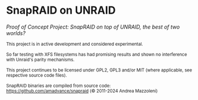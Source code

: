 SnapRAID on UNRAID
================
_Proof of Concept Project: SnapRAID on top of UNRAID, the best of two worlds?_


<sub>This project is in active development and considered experimental.</sub>

<sub>So far testing with XFS filesystems has had promising results and shown no interference with Unraid's parity mechanisms.</sub>

<sub>This project continues to be licensed under GPL2, GPL3 and/or MIT (where applicable, see respective source code files).</sub>

<sub>SnapRAID binaries are compiled from source code: https://github.com/amadvance/snapraid (© 2011-2024 Andrea Mazzoleni)</sub>
